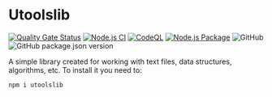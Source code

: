 # Utoolslib

[![Quality Gate Status](https://sonarcloud.io/api/project_badges/measure?project=Secret333Boy_utoolslib&metric=alert_status)](https://sonarcloud.io/dashboard?id=Secret333Boy_utoolslib)
[![Node.js CI](https://github.com/Secret333Boy/utoolslib/actions/workflows/node.js.yml/badge.svg)](https://github.com/Secret333Boy/utoolslib/actions/workflows/node.js.yml)
[![CodeQL](https://github.com/Secret333Boy/utoolslib/actions/workflows/codeql-analysis.yml/badge.svg)](https://github.com/Secret333Boy/utoolslib/actions/workflows/codeql-analysis.yml)
[![Node.js Package](https://github.com/Secret333Boy/utoolslib/actions/workflows/release-package.yml/badge.svg)](https://github.com/Secret333Boy/utoolslib/actions/workflows/release-package.yml)
![GitHub](https://img.shields.io/github/license/Secret333Boy/utoolslib)
![GitHub package.json version](https://img.shields.io/github/package-json/v/Secret333Boy/utoolslib)

A simple library created for working with text files, data structures, algorithms, etc.
To install it you need to:

```
npm i utoolslib
```
